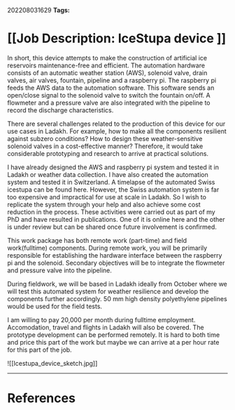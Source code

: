 
202208031629
**Tags:** 

# [[Job Description: IceStupa device ]]

In short, this device attempts to make the construction of artificial ice reservoirs maintenance-free and efficient. The automation hardware consists of an automatic weather station (AWS), solenoid valve, drain valves, air valves, fountain, pipeline and a raspberry pi. The raspberry pi feeds the AWS data to the automation software. This software sends an open/close signal to the solenoid valve to switch the fountain on/off.  A flowmeter and a pressure valve are also integrated with the pipeline to record the discharge characteristics. 

There are several challenges related to the production of this device for our use cases in Ladakh. For example, how to make all the components resilient against subzero conditions? How to design these weather-sensitive solenoid valves in a cost-effective manner?  Therefore, it would take considerable prototyping and research to arrive at practical solutions. 

I have already designed the AWS and raspberry pi system and tested it in Ladakh or weather data collection. I have also created the automation system and tested it in Switzerland. A timelapse of the automated Swiss icestupa can be found here. However, the Swiss automation system is far too expensive and impractical for use at scale in Ladakh. So I wish to replicate the system through your help and also achieve some cost reduction in the process. These activities were carried out as part of my PhD and have resulted in publications. One of it is online here and the other is under review but can be shared once future involvement is confirmed.

This work package has both remote work (part-time) and field work(fulltime) components. During remote work, you will be primarily responsible for establishing the hardware interface between the raspberry pi and the solenoid. Secondary objectives will be to integrate the flowmeter and pressure valve into the pipeline. 

During fieldwork, we will be based in Ladakh ideally from October where we will test this automated system for weather resilience and develop the components further accordingly. 50 mm high density polyethylene pipelines would be used for the field tests. 

I am willing to pay 20,000 per month during fulltime employment. Accomodation, travel and flights in Ladakh will also be covered. The prototype development can be performed remotely. It is hard to both time and price this part of the work but maybe we can arrive at a per hour rate for this part of the job. 

![[Icestupa_device_sketch.jpg]]


---
# References